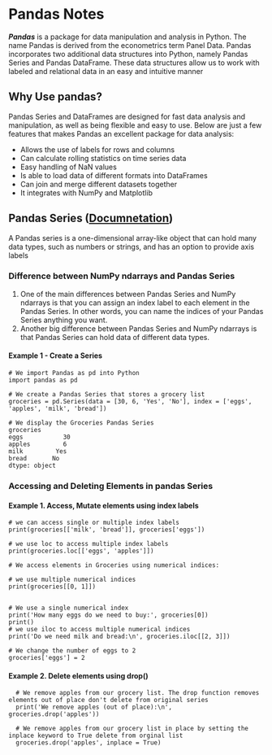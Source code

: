 # Pandas Notes
***Pandas*** is a package for data manipulation and analysis in Python. The name Pandas is derived from the econometrics term Panel Data. Pandas incorporates two additional data structures into Python, namely Pandas Series and Pandas DataFrame. These data structures allow us to work with labeled and relational data in an easy and intuitive manner
## Why Use pandas?
Pandas Series and DataFrames are designed for fast data analysis and manipulation, as well as being flexible and easy to use. Below are just a few features that makes Pandas an excellent package for data analysis:

- Allows the use of labels for rows and columns
- Can calculate rolling statistics on time series data
- Easy handling of NaN values
- Is able to load data of different formats into DataFrames
- Can join and merge different datasets together
- It integrates with NumPy and Matplotlib

## Pandas Series ([Documnetation](https://pandas.pydata.org/pandas-docs/stable/reference/series.html))
A Pandas series is a one-dimensional array-like object that can hold many data types, such as numbers or strings, and has an option to provide axis labels
### Difference between NumPy ndarrays and Pandas Series
1. One of the main differences between Pandas Series and NumPy ndarrays is that you can assign an index label to each element in the Pandas Series. In other words, you can name the indices of your Pandas Series anything you want.
2. Another big difference between Pandas Series and NumPy ndarrays is that Pandas Series can hold data of different data types.
#### Example 1 - Create a Series
  ```
  # We import Pandas as pd into Python
  import pandas as pd
  
  # We create a Pandas Series that stores a grocery list
  groceries = pd.Series(data = [30, 6, 'Yes', 'No'], index = ['eggs', 'apples', 'milk', 'bread'])
  
  # We display the Groceries Pandas Series
  groceries
  eggs           30
  apples         6
  milk         Yes
  bread       No
  dtype: object
  ```
### Accessing and Deleting Elements in pandas Series
#### Example 1. Access, Mutate elements using index labels
  ```  
  # we can access single or multiple index labels
  print(groceries[['milk', 'bread']], groceries['eggs']) 
  
  # we use loc to access multiple index labels
  print(groceries.loc[['eggs', 'apples']]) 
  
  # We access elements in Groceries using numerical indices:
  
  # we use multiple numerical indices
  print(groceries[[0, 1]])

  
  # We use a single numerical index
  print('How many eggs do we need to buy:', groceries[0]) 
  print()
  # we use iloc to access multiple numerical indices
  print('Do we need milk and bread:\n', groceries.iloc[[2, 3]])

  # We change the number of eggs to 2
  groceries['eggs'] = 2

  ```
#### Example 2. Delete elements using drop()
```
  # We remove apples from our grocery list. The drop function removes elements out of place don't delete from original series
  print('We remove apples (out of place):\n', groceries.drop('apples'))

  # We remove apples from our grocery list in place by setting the inplace keyword to True delete from orginal list
  groceries.drop('apples', inplace = True)
```



